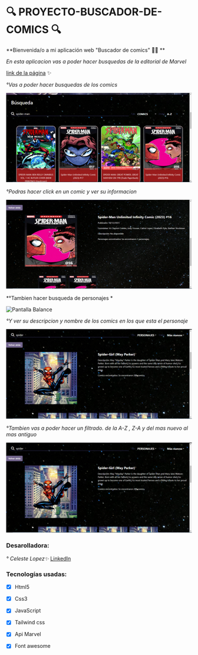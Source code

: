 # 🔍 PROYECTO-BUSCADOR-DE-COMICS 🔍

**Bienvenida/o a mi aplicación web "Buscador de comics" 🦹‍♂️ ** 

*En esta aplicacion vas a poder hacer busquedas de la editorial de Marvel*

[link de la página](https://develop--bright-sawine-31fb78.netlify.app/) ✨



*°Vas a poder hacer busquedas de los comics*

![Pantalla Balance](/images/busqueda-comic.png)



*°Podras hacer click en un comic y ver su informacion*

![Pantalla Balance](/images/info-comic.png)



*°Tambien hacer busqueda de personajes *

![Pantalla Balance](/images/busqueda-personajes.png)


*°Y ver su descripcion y nombre de los comics en los que esta el personaje*

![Pantalla Balance](/images/info-personaje.png)



*°Tambien vas a poder hacer un filtrado. de la A-Z , Z-A y del mas nuevo al mas antiguo*

![Pantalla Balance](/images/info-personaje.png)




### Desarolladora:

*° Celeste Lopez✨* [LinkedIn](https://www.linkedin.com/in/celeste-l%C3%B3pez-879a03298/)


### Tecnologías usadas:
- [x] Html5
- [x] Css3
- [x] JavaScript
- [x] Tailwind css
- [x] Api Marvel
- [x] Font awesome









